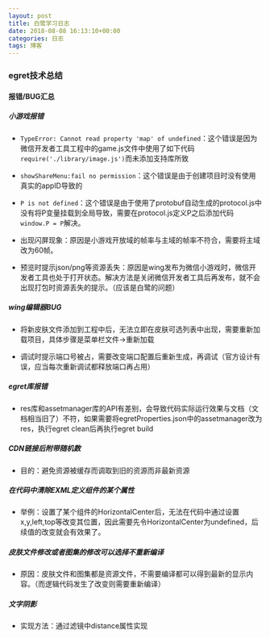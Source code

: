 ```yaml
---
layout: post
title: 白鹭学习日志
date: 2018-08-08 16:13:10+00:00
categories: 日志
tags: 博客
---
```


### egret技术总结
#### 报错/BUG汇总

##### 小游戏报错
- `TypeError: Cannot read property 'map' of undefined`：这个错误是因为微信开发者工具工程中的game.js文件中使用了如下代码`require('./library/image.js')`而未添加支持库所致

- `showShareMenu:fail no permission`：这个错误是由于创建项目时没有使用真实的appID导致的

- `P is not defined`：这个错误是由于使用了protobuf自动生成的protocol.js中没有将P变量挂载到全局导致，需要在protocol.js定义P之后添加代码`window.P = P`解决。

- 出现闪屏现象：原因是小游戏开放域的帧率与主域的帧率不符合，需要将主域改为60帧。

- 预览时提示json/png等资源丢失：原因是wing发布为微信小游戏时，微信开发者工具也处于打开状态。解决方法是关闭微信开发者工具后再发布，就不会出现打包时资源丢失的提示。（应该是白鹭的问题）

##### wing编辑器BUG
- 将新皮肤文件添加到工程中后，无法立即在皮肤可选列表中出现，需要重新加载项目，具体步骤是菜单栏文件->重新加载

- 调试时提示端口号被占，需要改变端口配置后重新生成，再调试（官方设计有误，应当每次重新调试都释放端口再占用）

##### egret库报错
- res库和assetmanager库的API有差别，会导致代码实际运行效果与文档（文档相当旧了）不符，如果需要将egretProperties.json中的assetmanager改为res，执行egret clean后再执行egret build

##### CDN链接后附带随机数
- 目的：避免资源被缓存而调取到旧的资源而非最新资源

##### 在代码中清除EXML定义组件的某个属性
- 举例：设置了某个组件的HorizontalCenter后，无法在代码中通过设置x,y,left,top等改变其位置，因此需要先令HorizontalCenter为undefined，后续值的改变就会有效果了。

##### 皮肤文件修改或者图集的修改可以选择不重新编译
- 原因：皮肤文件和图集都是资源文件，不需要编译都可以得到最新的显示内容。（而逻辑代码发生了改变则需要重新编译）

##### 文字阴影
- 实现方法：通过滤镜中distance属性实现
